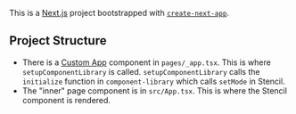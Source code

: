 This is a [Next.js](https://nextjs.org/) project bootstrapped with [`create-next-app`](https://github.com/vercel/next.js/tree/canary/packages/create-next-app).

## Project Structure

- There is a [Custom App](https://nextjs.org/docs/advanced-features/custom-app) component in `pages/_app.tsx`. This is where `setupComponentLibrary` is called. `setupComponentLibrary` calls the `initialize` function in `component-library` which calls `setMode` in Stencil.
- The "inner" page component is in `src/App.tsx`. This is where the Stencil component is rendered.
